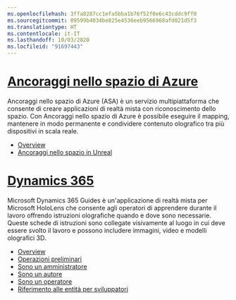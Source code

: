 ```yaml
---
ms.openlocfilehash: 3ffa8287cc1efa5bba1b76f52f0e6c43cddc9ff0
ms.sourcegitcommit: 09599b4034be825e4536eeb9566968afd021d5f3
ms.translationtype: HT
ms.contentlocale: it-IT
ms.lasthandoff: 10/03/2020
ms.locfileid: "91697443"
---
```


# <a name="azure-spatial-anchors"></a>[Ancoraggi nello spazio di Azure](#tab/asa)

Ancoraggi nello spazio di Azure (ASA) è un servizio multipiattaforma che consente di creare applicazioni di realtà mista con riconoscimento dello spazio. Con Ancoraggi nello spazio di Azure è possibile eseguire il mapping, mantenere in modo permanente e condividere contenuto olografico tra più dispositivi in scala reale.

* [Overview](https://docs.microsoft.com/azure/spatial-anchors/overview) 
* [Ancoraggi nello spazio in Unreal](../unreal/unreal-azure-spatial-anchors.md) 

# <a name="dynamics-365"></a>[Dynamics 365](#tab/D365)

Microsoft Dynamics 365 Guides è un'applicazione di realtà mista per Microsoft HoloLens che consente agli operatori di apprendere durante il lavoro offrendo istruzioni olografiche quando e dove sono necessarie. Queste schede di istruzioni sono collegate visivamente al luogo in cui deve essere svolto il lavoro e possono includere immagini, video e modelli olografici 3D.

* [Overview](https://docs.microsoft.com/dynamics365/mixed-reality/guides/) 
* [Operazioni preliminari](https://docs.microsoft.com/dynamics365/mixed-reality/guides/get-started) 
* [Sono un amministratore](https://docs.microsoft.com/dynamics365/mixed-reality/guides/setup)
* [Sono un autore](https://docs.microsoft.com/dynamics365/mixed-reality/guides/authoring-overview) 
* [Sono un operatore](https://docs.microsoft.com/dynamics365/mixed-reality/guides/operator-overview) 
* [Riferimento alle entità per sviluppatori](https://docs.microsoft.com/dynamics365/mixed-reality/guides/developer-entity-reference)
